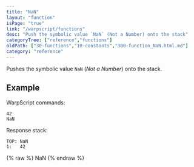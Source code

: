 ```yaml
---
title: "NaN"
layout: "function"
isPage: "true"
link: "/warpscript/functions"
desc: "Push the symbolic value `NaN` (Not a Number) onto the stack"
categoryTree: ["reference","functions"]
oldPath: ["30-functions","10-constants","300-function_NaN.html.md"]
category: "reference"
---
```

 

Pushes the symbolic value `NaN` (*Not a Number*) onto the stack.


## Example ##

WarpScript commands:
    
    42 
    NaN


Response stack:

    
    TOP: NaN
    1:   42

{% raw %}
<warp10-warpscript-widget backend="{{backend}}"  exec-endpoint="{{execEndpoint}}">NaN</warp10-warpscript-widget>
{% endraw %}    
